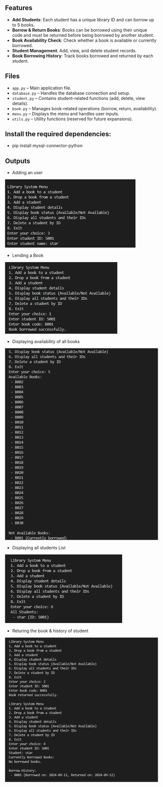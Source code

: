 
## Features
- **Add Students**: Each student has a unique library ID and can borrow up to 5 books.
- **Borrow & Return Books**: Books can be borrowed using their unique code and must be returned before being borrowed by another student.
- **Book Availability Check**: Check whether a book is available or currently borrowed.
- **Student Management**: Add, view, and delete student records.
- **Book Borrowing History**: Track books borrowed and returned by each student.

## Files
- `app.py` – Main application file.
- `database.py` – Handles the database connection and setup.
- `student.py` – Contains student-related functions (add, delete, view details).
- `book.py` – Manages book-related operations (borrow, return, availability).
- `menu.py` – Displays the menu and handles user inputs.
- `utils.py` – Utility functions (reserved for future expansions).

## Install the required dependencies:
- pip install mysql-connector-python

## Outputs
- Adding an user

![Library System Screenshot 1](outputs/output1.png)


- Lending a Book

![Library System Screenshot 2](outputs/output2.png)

- Displaying availability of all books

![Library System Screenshot 3](outputs/output3.png)

- Displaying all students List

![Library System Screenshot 4](outputs/output4.png)

- Returing the book & history of student

![Library System Screenshot 5](outputs/output5.png)

